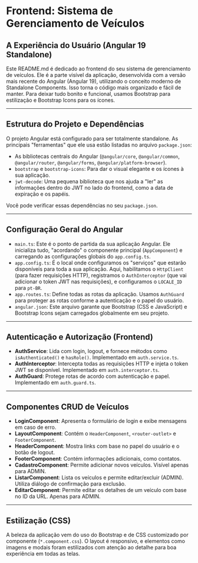 
# Frontend: Sistema de Gerenciamento de Veículos

## A Experiência do Usuário (Angular 19 Standalone)

Este README.md é dedicado ao frontend do seu sistema de gerenciamento de veículos. Ele é a parte visível da aplicação, desenvolvida com a versão mais recente do Angular (Angular 19), utilizando o conceito moderno de Standalone Components. Isso torna o código mais organizado e fácil de manter. Para deixar tudo bonito e funcional, usamos Bootstrap para estilização e Bootstrap Icons para os ícones.

---

## Estrutura do Projeto e Dependências

O projeto Angular está configurado para ser totalmente standalone. As principais "ferramentas" que ele usa estão listadas no arquivo `package.json`:

- As bibliotecas centrais do Angular (`@angular/core`, `@angular/common`, `@angular/router`, `@angular/forms`, `@angular/platform-browser`).
- `bootstrap` e `bootstrap-icons`: Para dar o visual elegante e os ícones à sua aplicação.
- `jwt-decode`: Uma pequena biblioteca que nos ajuda a "ler" as informações dentro do JWT no lado do frontend, como a data de expiração e os papéis.

Você pode verificar essas dependências no seu `package.json`.

---

## Configuração Geral do Angular

- `main.ts`: Este é o ponto de partida da sua aplicação Angular. Ele inicializa tudo, "acordando" o componente principal (`AppComponent`) e carregando as configurações globais do `app.config.ts`.
- `app.config.ts`: É o local onde configuramos os "serviços" que estarão disponíveis para toda a sua aplicação. Aqui, habilitamos o `HttpClient` (para fazer requisições HTTP), registramos o `AuthInterceptor` (que vai adicionar o token JWT nas requisições), e configuramos o `LOCALE_ID` para `pt-BR`.
- `app.routes.ts`: Define todas as rotas da aplicação. Usamos `AuthGuard` para proteger as rotas conforme a autenticação e o papel do usuário.
- `angular.json`: Este arquivo garante que Bootstrap (CSS e JavaScript) e Bootstrap Icons sejam carregados globalmente em seu projeto.

---

## Autenticação e Autorização (Frontend)

- **AuthService**: Lida com login, logout, e fornece métodos como `isAuthenticated()` e `hasRole()`. Implementado em `auth.service.ts`.
- **AuthInterceptor**: Intercepta todas as requisições HTTP e injeta o token JWT se disponível. Implementado em `auth.interceptor.ts`.
- **AuthGuard**: Protege rotas de acordo com autenticação e papel. Implementado em `auth.guard.ts`.

---

## Componentes CRUD de Veículos

- **LoginComponent**: Apresenta o formulário de login e exibe mensagens em caso de erro.
- **LayoutComponent**: Contém o `HeaderComponent`, `<router-outlet>` e `FooterComponent`.
- **HeaderComponent**: Mostra links com base no papel do usuário e o botão de logout.
- **FooterComponent**: Contém informações adicionais, como contatos.
- **CadastroComponent**: Permite adicionar novos veículos. Visível apenas para ADMIN.
- **ListarComponent**: Lista os veículos e permite editar/excluir (ADMIN). Utiliza diálogo de confirmação para exclusão.
- **EditarComponent**: Permite editar os detalhes de um veículo com base no ID da URL. Apenas para ADMIN.

---

## Estilização (CSS)

A beleza da aplicação vem do uso do Bootstrap e de CSS customizado por componente (`*.component.css`). O layout é responsivo, e elementos como imagens e modais foram estilizados com atenção ao detalhe para boa experiência em todas as telas.
